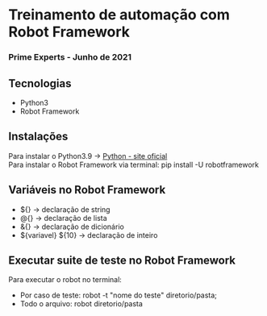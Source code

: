 # Treinamento de automação com Robot Framework
###  Prime Experts - Junho de 2021

## Tecnologias
* Python3
* Robot Framework

## Instalações
Para instalar o Python3.9 -> [Python - site oficial](https://www.python.org/downloads/)<br>
Para instalar o Robot Framework via terminal: pip install -U robotframework 


## Variáveis no Robot Framework
* ${} -> declaração de string
* @{} -> declaração de lista
* &{} -> declaração de dicionário
* ${variavel}   ${10} -> declaração de inteiro

## Executar suite de teste no Robot Framework

Para executar o robot no terminal:
- Por caso de teste: robot -t "nome do teste" diretorio/pasta;
- Todo o arquivo: robot diretorio/pasta
